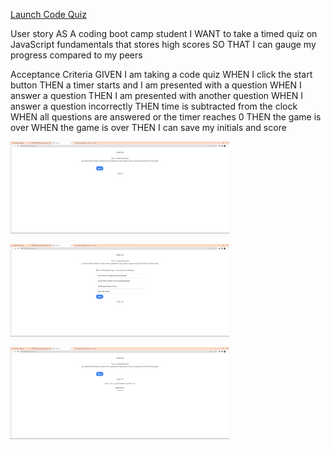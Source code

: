 [Launch Code Quiz](https://woody461.github.io/Code-Quiz/)

User story
AS A coding boot camp student
I WANT to take a timed quiz on JavaScript fundamentals that stores high scores
SO THAT I can gauge my progress compared to my peers

Acceptance Criteria
GIVEN I am taking a code quiz
WHEN I click the start button
THEN a timer starts and I am presented with a question
WHEN I answer a question
THEN I am presented with another question
WHEN I answer a question incorrectly
THEN time is subtracted from the clock
WHEN all questions are answered or the timer reaches 0
THEN the game is over
WHEN the game is over
THEN I can save my initials and score

<p>
  <img src="assets/Screenshot.png" width="350" title="hover text">
  </p>

  <p>
  <img src="assets/Screenshot2.png" width="350" title="hover text">
  </p>

  <p>
  <img src="assets/Screenshot3.png" width="350" title="hover text">
  </p>
